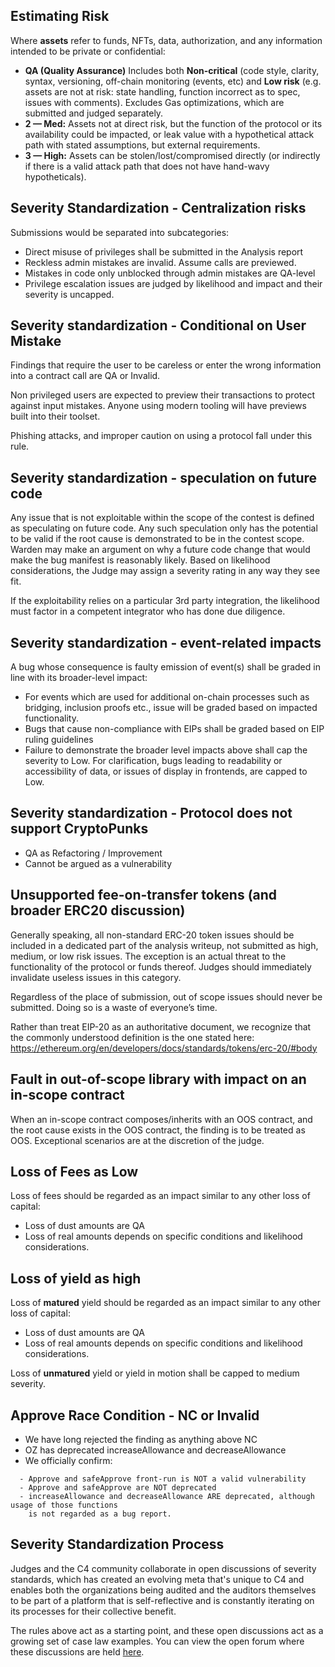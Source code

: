 ## Estimating Risk

Where **assets** refer to funds, NFTs, data, authorization, and any information intended to be private or confidential:

* **QA (Quality Assurance)** Includes both **Non-critical** (code style, clarity, syntax, versioning, off-chain monitoring (events, etc) and **Low risk** (e.g. assets are not at risk: state handling, function incorrect as to spec, issues with comments). Excludes Gas optimizations, which are submitted and judged separately.
* **2 — Med:** Assets not at direct risk, but the function of the protocol or its availability could be impacted, or leak value with a hypothetical attack path with stated assumptions, but external requirements.
* **3 — High:** Assets can be stolen/lost/compromised directly (or indirectly if there is a valid attack path that does not have hand-wavy hypotheticals).

## Severity Standardization - Centralization risks

Submissions would be separated into subcategories:

- Direct misuse of privileges shall be submitted in the Analysis report
- Reckless admin mistakes are invalid. Assume calls are previewed.
- Mistakes in code only unblocked through admin mistakes are QA-level
- Privilege escalation issues are judged by likelihood and impact and their severity is uncapped.

## Severity standardization - Conditional on User Mistake

Findings that require the user to be careless or enter the wrong information into a contract call are QA or Invalid. 

Non privileged users are expected to preview their transactions to protect against input mistakes. Anyone using modern tooling will have previews built into their toolset.

Phishing attacks, and improper caution on using a protocol fall under this rule.

## Severity standardization - speculation on future code

Any issue that is not exploitable within the scope of the contest is defined as speculating on future code. Any such speculation only has the potential to be valid if the root cause is demonstrated to be in the contest scope. Warden may make an argument on why a future code change that would make the bug manifest is reasonably likely. Based on likelihood considerations, the Judge may assign a severity rating in any way they see fit.

If the exploitability relies on a particular 3rd party integration, the likelihood must factor in a competent integrator who has done due diligence.

## Severity standardization - event-related impacts

A bug whose consequence is faulty emission of event(s) shall be graded in line with its broader-level impact:
- For events which are used for additional on-chain processes such as bridging, inclusion proofs etc., issue will be graded based on impacted functionality.
- Bugs that cause non-compliance with EIPs shall be graded based on EIP ruling guidelines
- Failure to demonstrate the broader level impacts above shall cap the severity to Low. For clarification, bugs leading to readability or accessibility of data, or issues of display in frontends, are capped to Low.

## Severity standardization - Protocol does not support CryptoPunks

- QA as Refactoring / Improvement
- Cannot be argued as a vulnerability

## Unsupported fee-on-transfer tokens (and broader ERC20 discussion)

Generally speaking, all non-standard ERC-20 token issues should be included in a dedicated part of the analysis writeup, not submitted as high, medium, or low risk issues. The exception is an actual threat to the functionality of the protocol or funds thereof. Judges should immediately invalidate useless issues in this category.

Regardless of the place of submission, out of scope issues should never be submitted. Doing so  is a waste of everyone’s time.

Rather than treat EIP-20 as an authoritative document, we recognize that the commonly understood definition is the one stated here: https://ethereum.org/en/developers/docs/standards/tokens/erc-20/#body

## Fault in out-of-scope library with impact on an in-scope contract

When an in-scope contract composes/inherits with an OOS contract, and the root cause exists in the OOS contract, the finding is to be treated as OOS. Exceptional scenarios are at the discretion of the judge.

## Loss of Fees as Low

Loss of fees should be regarded as an impact similar to any other loss of capital:
- Loss of dust amounts are QA
- Loss of real amounts depends on specific conditions and likelihood considerations.

## Loss of yield as high

Loss of **matured** yield should be regarded as an impact similar to any other loss of capital:
- Loss of dust amounts are QA
- Loss of real amounts depends on specific conditions and likelihood considerations.

Loss of **unmatured** yield or yield in motion shall be capped to medium severity.

## Approve Race Condition - NC or Invalid

- We have long rejected the finding as anything above NC
- OZ has deprecated increaseAllowance and decreaseAllowance
- We officially confirm:
```
  - Approve and safeApprove front-run is NOT a valid vulnerability
  - Approve and safeApprove are NOT deprecated
  - increaseAllowance and decreaseAllowance ARE deprecated, although usage of those functions
    is not regarded as a bug report.
```

## Severity Standardization Process

Judges and the C4 community collaborate in open discussions of severity standards, which has created an evolving meta that's unique to C4 and enables both the organizations being audited and the auditors themselves to be part of a platform that is self-reflective and is constantly iterating on its processes for their collective benefit.

The rules above act as a starting point, and these open discussions act as a growing set of case law examples. You can view the open forum where these discussions are held [here](https://github.com/code-423n4/org/issues?q=is%3Aissue+is%3Aopen+label%3Arules).